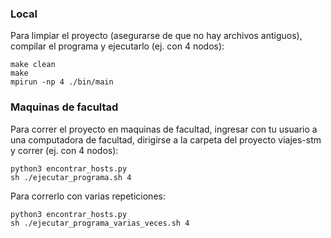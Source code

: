 ### Local

Para limpiar el proyecto (asegurarse de que no hay archivos antiguos), compilar el programa y ejecutarlo (ej. con 4 nodos):

```
make clean
make
mpirun -np 4 ./bin/main
```

### Maquinas de facultad

Para correr el proyecto en maquinas de facultad, ingresar con tu usuario a una computadora de facultad, dirigirse a la carpeta del proyecto viajes-stm y correr (ej. con 4 nodos):

```
python3 encontrar_hosts.py
sh ./ejecutar_programa.sh 4
```

Para correrlo con varias repeticiones:

```
python3 encontrar_hosts.py
sh ./ejecutar_programa_varias_veces.sh 4
```
